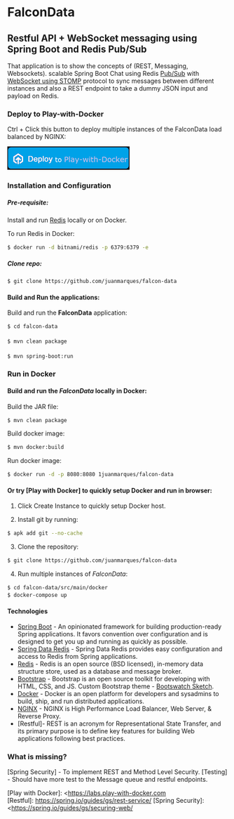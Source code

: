 # FalconData

## Restful API +  WebSocket messaging using Spring Boot and Redis Pub/Sub

That application is to show the concepts of (REST, Messaging, Websockets).
scalable Spring Boot Chat using Redis [Pub/Sub] with [WebSocket using STOMP] protocol to sync messages between different instances and also a REST endpoint to take a dummy JSON input and payload on Redis.

### Deploy to Play-with-Docker

Ctrl + Click this button to deploy multiple instances of the FalconData load balanced by NGINX:

[![Deploy to Heroku](deploy-to-pwd.png)](https://labs.play-with-docker.com/?stack=https://raw.githubusercontent.com/juanmarques/falcon-data/master/src/main/docker/docker-compose.yml#)

### Installation and Configuration

##### Pre-requisite:
Install and run [Redis] locally or on Docker.

To run Redis in Docker:
```sh
$ docker run -d bitnami/redis -p 6379:6379 -e
```
 
##### Clone repo:
```sh
$ git clone https://github.com/juanmarques/falcon-data
```

#### Build and Run the applications:

Build and run the **FalconData** application:
```sh
$ cd falcon-data

$ mvn clean package

$ mvn spring-boot:run
```

### Run in Docker
#### Build and run the *FalconData* locally in Docker:

Build the JAR file:
```sh
$ mvn clean package
```

Build docker image:
```sh
$ mvn docker:build
```

Run docker image:
```sh
$ docker run -d -p 8080:8080 1juanmarques/falcon-data
```

#### Or try [Play with Docker] to quickly setup Docker and run in browser:
1. Click Create Instance to quickly setup Docker host.

2. Install git by running: 
```sh
$ apk add git --no-cache
```
3. Clone the repository:
```sh
$ git clone https://github.com/juanmarques/falcon-data
```
4. Run multiple instances of *FalconData*:     
```sh
$ cd falcon-data/src/main/docker
$ docker-compose up
```


#### Technologies

* [Spring Boot] - An opinionated framework for building production-ready Spring applications. It favors convention over configuration and is designed to get you up and running as quickly as possible.
* [Spring Data Redis] - Spring Data Redis provides easy configuration and access to Redis from Spring applications.
* [Redis] - Redis is an open source (BSD licensed), in-memory data structure store, used as a database and message broker.
* [Bootstrap] - Bootstrap is an open source toolkit for developing with HTML, CSS, and JS. Custom Bootstrap theme - [Bootswatch Sketch]. 
* [Docker] - Docker is an open platform for developers and sysadmins to build, ship, and run distributed applications.
* [NGINX] - NGINX is High Performance Load Balancer, Web Server, & Reverse Proxy.
* [Restful]- REST is an acronym for Representational State Transfer, and its primary purpose is to define key features for building Web applications following best practices.


### What is missing?
[Spring Security] - To implement REST and Method Level Security.
[Testing] - Should have more test to the Message queue and restful endpoints.

[//]: #

   [Spring Boot]:<https://projects.spring.io/spring-boot/>
   [Redis]: <https://redis.io>
   [Spring Data Redis]: <https://projects.spring.io/spring-data-redis/>
   [Bootstrap]: <https://getbootstrap.com>
   [Bootswatch Sketch]: <https://bootswatch.com/sketchy/>
   [Docker]: <https://www.docker.com>
   [NGINX]: <https://www.nginx.com>
   [Pub/Sub]: <https://redis.io/topics/pubsub>
   [WebSocket using STOMP]: <https://docs.spring.io/spring/docs/current/spring-framework-reference/web.html#websocket-stomp>
   [Play with Docker]: <https://labs.play-with-docker.com   
   [Restful]: <https://spring.io/guides/gs/rest-service/>
   [Spring Security]: <https://spring.io/guides/gs/securing-web/